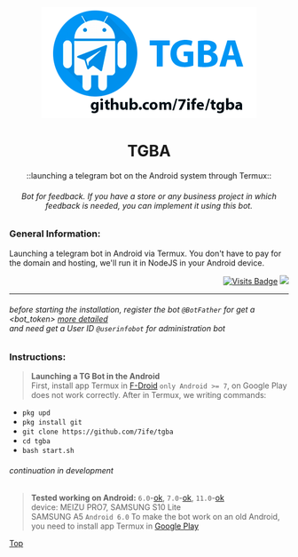 <div align="center">

![TGBA](https://raw.githubusercontent.com/7ife/7ife.github.io/master/data/tgba-logo.png)
  
# TGBA
::launching a telegram bot on the Android system through Termux::
###### Bot for feedback. If you have a store or any business project in which feedback is needed, you can implement it using this bot.
  
</div>

### General Information:
Launching a telegram bot in Android via Termux. You don't have to pay for the domain and hosting, we'll run it in NodeJS in your Android device. 

<div align="right">

[![Visits Badge](https://badges.pufler.dev/visits/7ife/tgba)](https://github.com/7ife/tgba)
[![](https://img.shields.io/badge/-Donate-%23181717?style=flat-square&logo=bitcoin)](https://commerce.coinbase.com/checkout/61780323-c37c-41a2-8d13-571f125e813a)
</div>

---

###### before starting the installation, register the bot `@BotFather` for get a  <bot_token> [more detailed](https://core.telegram.org/bots#3-how-do-i-create-a-bot) <br> and need get a User ID `@userinfobot` for administration bot

### Instructions:
>**Launching a TG Bot in the Android** <br>
First, install app Termux in [F-Droid](https://f-droid.org/en/packages/com.termux/) `only Android >= 7`, on Google Play does not work correctly. After in Termux, we writing commands: <br>
- `pkg upd`
- `pkg install git`
- `git clone https://github.com/7ife/tgba`
- `cd tgba`
- `bash start.sh` <br>

###### continuation in development

>**Tested working on Android:** `6.0`-[ok](#continuation-in-development "stably SAMSUNG A5"), `7.0`-[ok](#continuation-in-development "stably MEIZU PRO7"), `11.0`-[ok](#continuation-in-development "stably SAMSUNG S10 Lite") <br>
device: MEIZU PRO7, SAMSUNG S10 Lite <br>
SAMSUNG A5 `Android 6.0` To make the bot work on an old Android, you need to install app Termux in [Google Play](https://play.google.com/store/apps/details?id=com.termux&hl=en_US&gl=US)

[Top](#top "Back to top")
